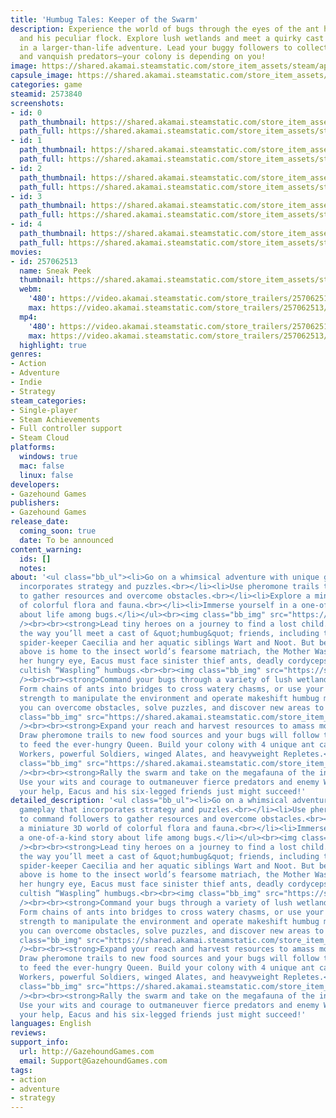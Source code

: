 ```yaml
---
title: 'Humbug Tales: Keeper of the Swarm'
description: Experience the world of bugs through the eyes of the ant herder Eacus
  and his peculiar flock. Explore lush wetlands and meet a quirky cast of tiny friends
  in a larger-than-life adventure. Lead your buggy followers to collect resources
  and vanquish predators—your colony is depending on you!
image: https://shared.akamai.steamstatic.com/store_item_assets/steam/apps/2573840/header.jpg?t=1732825863
capsule_image: https://shared.akamai.steamstatic.com/store_item_assets/steam/apps/2573840/9d7640393c1d0c9c9eacee6a70005e48b236cd98/capsule_231x87.jpg?t=1732825863
categories: game
steamid: 2573840
screenshots:
- id: 0
  path_thumbnail: https://shared.akamai.steamstatic.com/store_item_assets/steam/apps/2573840/ss_d13bc655f09ecbd6998df7cbfecb24f4205bc531.600x338.jpg?t=1732825863
  path_full: https://shared.akamai.steamstatic.com/store_item_assets/steam/apps/2573840/ss_d13bc655f09ecbd6998df7cbfecb24f4205bc531.1920x1080.jpg?t=1732825863
- id: 1
  path_thumbnail: https://shared.akamai.steamstatic.com/store_item_assets/steam/apps/2573840/ss_458fe32e6bea72f2acee106dcb22406fa2ce63ba.600x338.jpg?t=1732825863
  path_full: https://shared.akamai.steamstatic.com/store_item_assets/steam/apps/2573840/ss_458fe32e6bea72f2acee106dcb22406fa2ce63ba.1920x1080.jpg?t=1732825863
- id: 2
  path_thumbnail: https://shared.akamai.steamstatic.com/store_item_assets/steam/apps/2573840/ss_ebce25eb35632ac40ee8f8018602683dab04b8a7.600x338.jpg?t=1732825863
  path_full: https://shared.akamai.steamstatic.com/store_item_assets/steam/apps/2573840/ss_ebce25eb35632ac40ee8f8018602683dab04b8a7.1920x1080.jpg?t=1732825863
- id: 3
  path_thumbnail: https://shared.akamai.steamstatic.com/store_item_assets/steam/apps/2573840/ss_bbbb4b48cf4d04cdbf123e4219955afc61cbbc5b.600x338.jpg?t=1732825863
  path_full: https://shared.akamai.steamstatic.com/store_item_assets/steam/apps/2573840/ss_bbbb4b48cf4d04cdbf123e4219955afc61cbbc5b.1920x1080.jpg?t=1732825863
- id: 4
  path_thumbnail: https://shared.akamai.steamstatic.com/store_item_assets/steam/apps/2573840/ss_634f12d605549bd61343d9715873419ed0ec6bb5.600x338.jpg?t=1732825863
  path_full: https://shared.akamai.steamstatic.com/store_item_assets/steam/apps/2573840/ss_634f12d605549bd61343d9715873419ed0ec6bb5.1920x1080.jpg?t=1732825863
movies:
- id: 257062513
  name: Sneak Peek
  thumbnail: https://shared.akamai.steamstatic.com/store_item_assets/steam/apps/257062513/49f6bd68e3febb958ebb93b75a1157e083a7a34c/movie_600x337.jpg?t=1728310441
  webm:
    '480': https://video.akamai.steamstatic.com/store_trailers/257062513/movie480_vp9.webm?t=1728310441
    max: https://video.akamai.steamstatic.com/store_trailers/257062513/movie_max_vp9.webm?t=1728310441
  mp4:
    '480': https://video.akamai.steamstatic.com/store_trailers/257062513/movie480.mp4?t=1728310441
    max: https://video.akamai.steamstatic.com/store_trailers/257062513/movie_max.mp4?t=1728310441
  highlight: true
genres:
- Action
- Adventure
- Indie
- Strategy
steam_categories:
- Single-player
- Steam Achievements
- Full controller support
- Steam Cloud
platforms:
  windows: true
  mac: false
  linux: false
developers:
- Gazehound Games
publishers:
- Gazehound Games
release_date:
  coming_soon: true
  date: To be announced
content_warning:
  ids: []
  notes:
about: '<ul class="bb_ul"><li>Go on a whimsical adventure with unique gameplay that
  incorporates strategy and puzzles.<br></li><li>Use pheromone trails to command followers
  to gather resources and overcome obstacles.<br></li><li>Explore a miniature 3D world
  of colorful flora and fauna.<br></li><li>Immerse yourself in a one-of-a-kind story
  about life among bugs.</li></ul><br><img class="bb_img" src="https://shared.akamai.steamstatic.com/store_item_assets/steam/apps/2573840/extras/About_2_v3.jpg?t=1732825863"
  /><br><br><strong>Lead tiny heroes on a journey to find a lost child.</strong> Along
  the way you’ll meet a cast of &quot;humbug&quot; friends, including the matronly
  spider-keeper Caecilia and her aquatic siblings Wart and Noot. But beware: the sky
  above is home to the insect world’s fearsome matriach, the Mother Wasp. Beneath
  her hungry eye, Eacus must face sinister thief ants, deadly cordyceps fungus, and
  cultish “Waspling” humbugs.<br><br><img class="bb_img" src="https://shared.akamai.steamstatic.com/store_item_assets/steam/apps/2573840/extras/Steam_page_About_banner_3_v2.jpg?t=1732825863"
  /><br><br><strong>Command your bugs through a variety of lush wetland biomes.</strong>
  Form chains of ants into bridges to cross watery chasms, or use your ants’ combined
  strength to manipulate the environment and operate makeshift humbug machinery. Together
  you can overcome obstacles, solve puzzles, and discover new areas to explore.<br><br><img
  class="bb_img" src="https://shared.akamai.steamstatic.com/store_item_assets/steam/apps/2573840/extras/Steam_page_About_banner_1_v2.jpg?t=1732825863"
  /><br><br><strong>Expand your reach and harvest resources to amass more followers.</strong>
  Draw pheromone trails to new food sources and your bugs will follow them continuously
  to feed the ever-hungry Queen. Build your colony with 4 unique ant castes: industrious
  Workers, powerful Soldiers, winged Alates, and heavyweight Repletes.<br><br><img
  class="bb_img" src="https://shared.akamai.steamstatic.com/store_item_assets/steam/apps/2573840/extras/Steam_page_About_banner_2_v2.jpg?t=1732825863"
  /><br><br><strong>Rally the swarm and take on the megafauna of the insect kingdom.</strong>
  Use your wits and courage to outmaneuver fierce predators and enemy Wasplings. With
  your help, Eacus and his six-legged friends just might succeed!'
detailed_description: '<ul class="bb_ul"><li>Go on a whimsical adventure with unique
  gameplay that incorporates strategy and puzzles.<br></li><li>Use pheromone trails
  to command followers to gather resources and overcome obstacles.<br></li><li>Explore
  a miniature 3D world of colorful flora and fauna.<br></li><li>Immerse yourself in
  a one-of-a-kind story about life among bugs.</li></ul><br><img class="bb_img" src="https://shared.akamai.steamstatic.com/store_item_assets/steam/apps/2573840/extras/About_2_v3.jpg?t=1732825863"
  /><br><br><strong>Lead tiny heroes on a journey to find a lost child.</strong> Along
  the way you’ll meet a cast of &quot;humbug&quot; friends, including the matronly
  spider-keeper Caecilia and her aquatic siblings Wart and Noot. But beware: the sky
  above is home to the insect world’s fearsome matriach, the Mother Wasp. Beneath
  her hungry eye, Eacus must face sinister thief ants, deadly cordyceps fungus, and
  cultish “Waspling” humbugs.<br><br><img class="bb_img" src="https://shared.akamai.steamstatic.com/store_item_assets/steam/apps/2573840/extras/Steam_page_About_banner_3_v2.jpg?t=1732825863"
  /><br><br><strong>Command your bugs through a variety of lush wetland biomes.</strong>
  Form chains of ants into bridges to cross watery chasms, or use your ants’ combined
  strength to manipulate the environment and operate makeshift humbug machinery. Together
  you can overcome obstacles, solve puzzles, and discover new areas to explore.<br><br><img
  class="bb_img" src="https://shared.akamai.steamstatic.com/store_item_assets/steam/apps/2573840/extras/Steam_page_About_banner_1_v2.jpg?t=1732825863"
  /><br><br><strong>Expand your reach and harvest resources to amass more followers.</strong>
  Draw pheromone trails to new food sources and your bugs will follow them continuously
  to feed the ever-hungry Queen. Build your colony with 4 unique ant castes: industrious
  Workers, powerful Soldiers, winged Alates, and heavyweight Repletes.<br><br><img
  class="bb_img" src="https://shared.akamai.steamstatic.com/store_item_assets/steam/apps/2573840/extras/Steam_page_About_banner_2_v2.jpg?t=1732825863"
  /><br><br><strong>Rally the swarm and take on the megafauna of the insect kingdom.</strong>
  Use your wits and courage to outmaneuver fierce predators and enemy Wasplings. With
  your help, Eacus and his six-legged friends just might succeed!'
languages: English
reviews:
support_info:
  url: http://GazehoundGames.com
  email: Support@GazehoundGames.com
tags:
- action
- adventure
- strategy
---
```


